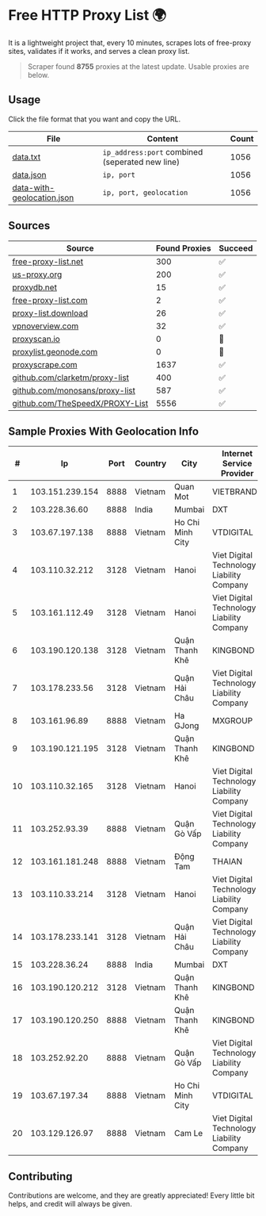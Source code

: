 
# Free HTTP Proxy List 🌍

It is a lightweight project that, every 10 minutes, scrapes lots of free-proxy sites, validates if it works, and serves a clean proxy list.


> Scraper found **8755** proxies at the latest update. Usable proxies are below.

## Usage

Click the file format that you want and copy the URL.


|File|Content|Count|
|----|-------|-----|
|[data.txt](https://raw.githubusercontent.com/themiralay/Proxy-List-World/master/data.txt)|`ip_address:port` combined (seperated new line)|1056|
|[data.json](https://raw.githubusercontent.com/themiralay/Proxy-List-World/master/data.json)|`ip, port`|1056|
|[data-with-geolocation.json](https://raw.githubusercontent.com/themiralay/Proxy-List-World/master/data-with-geolocation.json)|`ip, port, geolocation`|1056|

## Sources

|Source|Found Proxies|Succeed|
|------|-------------|-------|
|[free-proxy-list.net](https://free-proxy-list.net)|300|✅|
|[us-proxy.org](https://www.us-proxy.org)|200|✅|
|[proxydb.net](http://proxydb.net)|15|✅|
|[free-proxy-list.com](https://free-proxy-list.com/?page=&port=&type%5B%5D=http&type%5B%5D=https&up_time=0&search=Search)|2|✅|
|[proxy-list.download](https://www.proxy-list.download/HTTP)|26|✅|
|[vpnoverview.com](https://vpnoverview.com/privacy/anonymous-browsing/free-proxy-servers)|32|✅|
|[proxyscan.io](https://www.proxyscan.io)|0|🚫|
|[proxylist.geonode.com](https://proxylist.geonode.com/api/proxy-list?limit=300&page=1&sort_by=lastChecked&sort_type=desc&protocols=http,https)|0|🚫|
|[proxyscrape.com](https://api.proxyscrape.com/v2/?request=displayproxies&protocol=http&timeout=10000&country=all&ssl=all&anonymity=all)|1637|✅|
|[github.com/clarketm/proxy-list](https://raw.githubusercontent.com/clarketm/proxy-list/master/proxy-list-raw.txt)|400|✅|
|[github.com/monosans/proxy-list](https://raw.githubusercontent.com/monosans/proxy-list/main/proxies/http.txt)|587|✅|
|[github.com/TheSpeedX/PROXY-List](https://raw.githubusercontent.com/TheSpeedX/PROXY-List/master/http.txt)|5556|✅|


## Sample Proxies With Geolocation Info

|#|Ip|Port|Country|City|Internet Service Provider|
|-|--|----|-------|----|-------------------------|
|1|103.151.239.154|8888|Vietnam|Quan Mot|VIETBRANDS|
|2|103.228.36.60|8888|India|Mumbai|DXT|
|3|103.67.197.138|8888|Vietnam|Ho Chi Minh City|VTDIGITAL|
|4|103.110.32.212|3128|Vietnam|Hanoi|Viet Digital Technology Liability Company|
|5|103.161.112.49|3128|Vietnam|Hanoi|Viet Digital Technology Liability Company|
|6|103.190.120.138|3128|Vietnam|Quận Thanh Khê|KINGBOND|
|7|103.178.233.56|3128|Vietnam|Quận Hải Châu|Viet Digital Technology Liability Company|
|8|103.161.96.89|8888|Vietnam|Ha GJong|MXGROUP|
|9|103.190.121.195|3128|Vietnam|Quận Thanh Khê|KINGBOND|
|10|103.110.32.165|3128|Vietnam|Hanoi|Viet Digital Technology Liability Company|
|11|103.252.93.39|8888|Vietnam|Quận Gò Vấp|Viet Digital Technology Liability Company|
|12|103.161.181.248|8888|Vietnam|Động Tam|THAIAN|
|13|103.110.33.214|3128|Vietnam|Hanoi|Viet Digital Technology Liability Company|
|14|103.178.233.141|3128|Vietnam|Quận Hải Châu|Viet Digital Technology Liability Company|
|15|103.228.36.24|8888|India|Mumbai|DXT|
|16|103.190.120.212|3128|Vietnam|Quận Thanh Khê|KINGBOND|
|17|103.190.120.250|8888|Vietnam|Quận Thanh Khê|KINGBOND|
|18|103.252.92.20|8888|Vietnam|Quận Gò Vấp|Viet Digital Technology Liability Company|
|19|103.67.197.34|8888|Vietnam|Ho Chi Minh City|VTDIGITAL|
|20|103.129.126.97|8888|Vietnam|Cam Le|Viet Digital Technology Liability Company|



## Contributing

Contributions are welcome, and they are greatly appreciated! Every
little bit helps, and credit will always be given.

